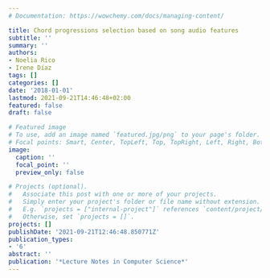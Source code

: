 ```yaml
---
# Documentation: https://wowchemy.com/docs/managing-content/

title: Chord progressions selection based on song audio features
subtitle: ''
summary: ''
authors:
- Noelia Rico
- Irene Díaz
tags: []
categories: []
date: '2018-01-01'
lastmod: 2021-09-21T14:46:48+02:00
featured: false
draft: false

# Featured image
# To use, add an image named `featured.jpg/png` to your page's folder.
# Focal points: Smart, Center, TopLeft, Top, TopRight, Left, Right, BottomLeft, Bottom, BottomRight.
image:
  caption: ''
  focal_point: ''
  preview_only: false

# Projects (optional).
#   Associate this post with one or more of your projects.
#   Simply enter your project's folder or file name without extension.
#   E.g. `projects = ["internal-project"]` references `content/project/deep-learning/index.md`.
#   Otherwise, set `projects = []`.
projects: []
publishDate: '2021-09-21T12:46:48.850771Z'
publication_types:
- '6'
abstract: ''
publication: '*Lecture Notes in Computer Science*'
---
```

